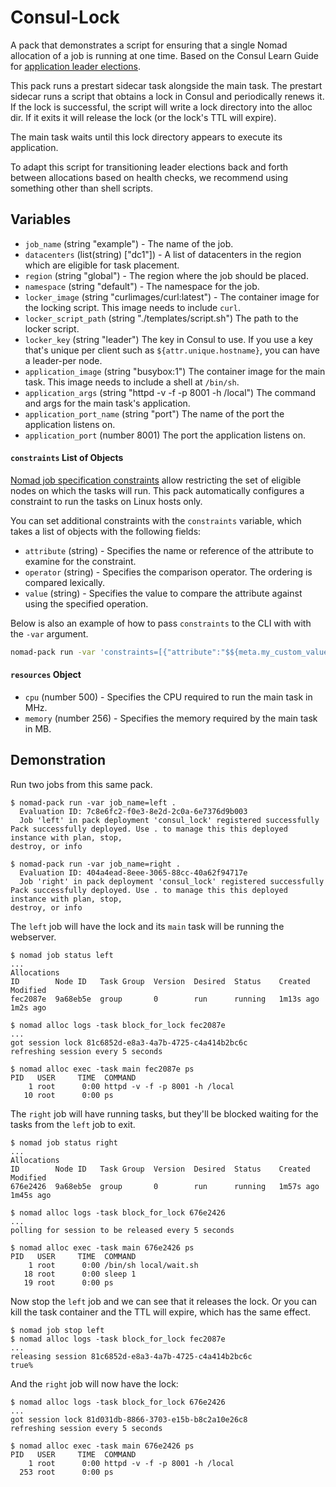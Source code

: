 # Consul-Lock

A pack that demonstrates a script for ensuring that a single Nomad
allocation of a job is running at one time.  Based on the Consul Learn
Guide for [application leader
elections](https://learn.hashicorp.com/tutorials/consul/application-leader-elections).

This pack runs a prestart sidecar task alongside the main task. The
prestart sidecar runs a script that obtains a lock in Consul and
periodically renews it. If the lock is successful, the script will
write a lock directory into the alloc dir. If it exits it
will release the lock (or the lock's TTL will expire).

The main task waits until this lock directory appears to execute its
application.

To adapt this script for transitioning leader elections back and forth
between allocations based on health checks, we recommend using
something other than shell scripts.

## Variables

* `job_name` (string "example") - The name of the job.
* `datacenters` (list(string) ["dc1"]) - A list of datacenters in the
  region which are eligible for task placement.
* `region` (string "global") - The region where the job should be
  placed.
* `namespace` (string "default") - The namespace for the job.
* `locker_image` (string "curlimages/curl:latest") - The container
  image for the locking script. This image needs to include `curl`.
* `locker_script_path` (string "./templates/script.sh") The path to
  the locker script.
* `locker_key` (string "leader") The key in Consul to use. If you use
  a key that's unique per client such as `${attr.unique.hostname}`,
  you can have a leader-per node.
* `application_image` (string "busybox:1") The container image for the
  main task. This image needs to include a shell at `/bin/sh`.
* `application_args` (string "httpd -v -f -p 8001 -h /local") The
  command and args for the main task's application.
* `application_port_name` (string "port") The name of the port the application listens on.
* `application_port` (number 8001) The port the application listens on.

#### `constraints` List of Objects

[Nomad job specification
constraints](https://www.nomadproject.io/docs/job-specification/constraint)
allow restricting the set of eligible nodes on which the tasks will
run. This pack automatically configures a constraint to run the tasks
on Linux hosts only.

You can set additional constraints with the `constraints` variable,
which takes a list of objects with the following fields:

* `attribute` (string) - Specifies the name or reference of the
  attribute to examine for the constraint.
* `operator` (string) - Specifies the comparison operator. The
  ordering is compared lexically.
* `value` (string) - Specifies the value to compare the attribute
  against using the specified operation.

Below is also an example of how to pass `constraints` to the CLI with
with the `-var` argument.

```bash
nomad-pack run -var 'constraints=[{"attribute":"$${meta.my_custom_value}","operator":">","value":"3"}]' packs/consul_lock
```

#### `resources` Object

* `cpu` (number 500) - Specifies the CPU required to run the main task in
  MHz.
* `memory` (number 256) - Specifies the memory required by the main
  task in MB.

## Demonstration

Run two jobs from this same pack.

```
$ nomad-pack run -var job_name=left .
  Evaluation ID: 7c8e6fc2-f0e3-8e2d-2c0a-6e7376d9b003
  Job 'left' in pack deployment 'consul_lock' registered successfully
Pack successfully deployed. Use . to manage this this deployed instance with plan, stop,
destroy, or info

$ nomad-pack run -var job_name=right .
  Evaluation ID: 404a4ead-8eee-3065-88cc-40a62f94717e
  Job 'right' in pack deployment 'consul_lock' registered successfully
Pack successfully deployed. Use . to manage this this deployed instance with plan, stop,
destroy, or info
```

The `left` job will have the lock and its `main` task will be running
the webserver.

```
$ nomad job status left
...
Allocations
ID        Node ID   Task Group  Version  Desired  Status    Created    Modified
fec2087e  9a68eb5e  group       0        run      running   1m13s ago  1m2s ago

$ nomad alloc logs -task block_for_lock fec2087e
...
got session lock 81c6852d-e8a3-4a7b-4725-c4a414b2bc6c
refreshing session every 5 seconds

$ nomad alloc exec -task main fec2087e ps
PID   USER     TIME  COMMAND
    1 root      0:00 httpd -v -f -p 8001 -h /local
   10 root      0:00 ps
```

The `right` job will have running tasks, but they'll be blocked
waiting for the tasks from the `left` job to exit.

```
$ nomad job status right
...
Allocations
ID        Node ID   Task Group  Version  Desired  Status    Created     Modified
676e2426  9a68eb5e  group       0        run      running   1m57s ago   1m45s ago

$ nomad alloc logs -task block_for_lock 676e2426
...
polling for session to be released every 5 seconds

$ nomad alloc exec -task main 676e2426 ps
PID   USER     TIME  COMMAND
    1 root      0:00 /bin/sh local/wait.sh
   18 root      0:00 sleep 1
   19 root      0:00 ps
```

Now stop the `left` job and we can see that it releases the lock. Or
you can kill the task container and the TTL will expire, which has the
same effect.

```
$ nomad job stop left
$ nomad alloc logs -task block_for_lock fec2087e
...
releasing session 81c6852d-e8a3-4a7b-4725-c4a414b2bc6c
true%
```

And the `right` job will now have the lock:

```
$ nomad alloc logs -task block_for_lock 676e2426
...
got session lock 81d031db-8866-3703-e15b-b8c2a10e26c8
refreshing session every 5 seconds

$ nomad alloc exec -task main 676e2426 ps
PID   USER     TIME  COMMAND
    1 root      0:00 httpd -v -f -p 8001 -h /local
  253 root      0:00 ps
```
